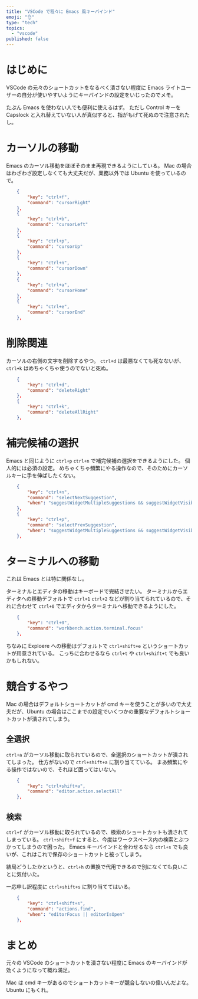 ```yaml
---
title: "VSCode で程々に Emacs 風キーバインド"
emoji: "👌"
type: "tech"
topics:
  - "vscode"
published: false
---
```


# はじめに

VSCode の元々のショートカットをなるべく潰さない程度に Emacs ライトユーザーの自分が使いやすいようにキーバインドの設定をいじったのでメモ。

たぶん Emacs を使わない人でも便利に使えるはず。
ただし Control キーを Capslock と入れ替えていない人が真似すると、指がもげて死ぬので注意されたし。

# カーソルの移動

Emacs のカーソル移動をほぼそのまま再現できるようにしている。
Mac の場合はわざわざ設定しなくても大丈夫だが、業務以外では Ubuntu を使っているので。

```json
    {
        "key": "ctrl+f",
        "command": "cursorRight"
    },
    {
        "key": "ctrl+b",
        "command": "cursorLeft"
    },
    {
        "key": "ctrl+p",
        "command": "cursorUp"
    },
    {
        "key": "ctrl+n",
        "command": "cursorDown"
    },
    {
        "key": "ctrl+a",
        "command": "cursorHome"
    },
    {
        "key": "ctrl+e",
        "command": "cursorEnd"
    },
```

# 削除関連

カーソルの右側の文字を削除するやつ。
`ctrl+d` は最悪なくても死なないが、`ctrl+k` はめちゃくちゃ使うのでないと死ぬ。

```json
    {
        "key": "ctrl+d",
        "command": "deleteRight"
    },
    {
        "key": "ctrl+k",
        "command": "deleteAllRight"
    },
```

# 補完候補の選択

Emacs と同じように `ctrl+p` `ctrl+n` で補完候補の選択をできるようにした。
個人的には必須の設定。
めちゃくちゃ頻繁にやる操作なので、そのためにカーソルキーに手を伸ばしたくない。

```json
    {
        "key": "ctrl+n",
        "command": "selectNextSuggestion",
        "when": "suggestWidgetMultipleSuggestions && suggestWidgetVisible && textInputFocus || suggestWidgetVisible && textInputFocus && !suggestWidgetHasFocusedSuggestion"
    },
    {
        "key": "ctrl+p",
        "command": "selectPrevSuggestion",
        "when": "suggestWidgetMultipleSuggestions && suggestWidgetVisible && textInputFocus || suggestWidgetVisible && textInputFocus && !suggestWidgetHasFocusedSuggestion"
    },
```

# ターミナルへの移動

これは Emacs とは特に関係なし。

ターミナルとエディタの移動はキーボードで完結させたい。
ターミナルからエディタへの移動デフォルトで `ctrl+1` `ctrl+2` などが割り当てられているので、それに合わせて `ctrl+0` でエディタからターミナルへ移動できるようにした。

```json
    {
        "key": "ctrl+0",
        "command": "workbench.action.terminal.focus"
    },
```

ちなみに Exploere への移動はデフォルトで `ctrl+shift+e` というショートカットが用意されている。
こっちに合わせるなら `ctrl+t` や `ctrl+shift+t` でも良いかもしれない。

# 競合するやつ

Mac の場合はデフォルトショートカットが cmd キーを使うことが多いので大丈夫だが、Ubuntu の場合はここまでの設定でいくつかの重要なデフォルトショートカットが潰されてしまう。

## 全選択

`ctrl+a` がカーソル移動に取られているので、全選択のショートカットが潰されてしまった。
仕方がないので `ctrl+shift+a` に割り当てている。
まあ頻繁にやる操作ではないので、それほど困ってはいない。

```json
    {
        "key": "ctrl+shift+a",
        "command": "editor.action.selectAll"
    },
```


## 検索

`ctrl+f` がカーソル移動に取られているので、検索のショートカットも潰されてしまっている。
`ctrl+shift+f` にすると、今度はワークスペース内の検索とぶつかってしまうので困った。
Emacs キーバインドと合わせるなら `ctrl+s` でも良いが、これはこれで保存のショートカットと被ってしまう。

結局どうしたかというと、`ctrl+h` の置換で代用できるので別になくても良いことに気付いた。

一応申し訳程度に `ctrl+shift+s` に割り当ててはいる。

```json
    {
        "key": "ctrl+shift+s",
        "command": "actions.find",
        "when": "editorFocus || editorIsOpen"
    },
```

# まとめ

元々の VSCode のショートカットを潰さない程度に Emacs のキーバインドが効くようになって概ね満足。

Mac は cmd キーがあるのでショートカットキーが競合しないの偉いんだよな。
Ubuntu にもくれ。
